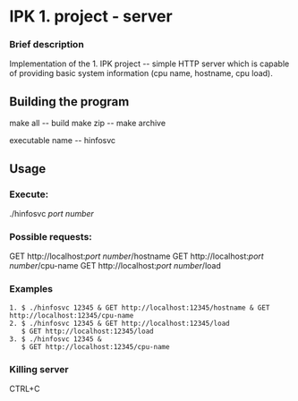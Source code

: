 # IPK 1. project - server

### Brief description

Implementation of the 1. IPK project -- simple HTTP server which is capable of providing basic system information (cpu name, hostname, cpu load). 

## Building the program

make all -- build
make zip -- make archive

executable name -- hinfosvc

## Usage

### Execute: 
./hinfosvc *port number*

### Possible requests:
GET http://localhost:*port number*/hostname
GET http://localhost:*port number*/cpu-name
GET http://localhost:*port number*/load

### Examples
```
1. $ ./hinfosvc 12345 & GET http://localhost:12345/hostname & GET http://localhost:12345/cpu-name
2. $ ./hinfosvc 12345 & GET http://localhost:12345/load
   $ GET http://localhost:12345/load
3. $ ./hinfosvc 12345 &
   $ GET http://localhost:12345/cpu-name
```

### Killing server

CTRL+C

